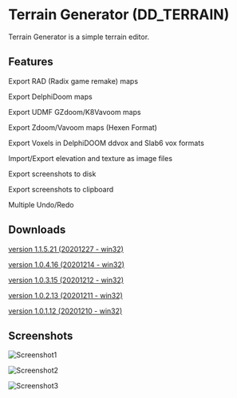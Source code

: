 # Terrain Generator (DD_TERRAIN)
Terrain Generator is a simple terrain editor.

## Features
Export RAD (Radix game remake) maps 

Export DelphiDoom maps 

Export UDMF GZdoom/K8Vavoom maps

Export Zdoom/Vavoom maps (Hexen Format)

Export Voxels in DelphiDOOM ddvox and Slab6 vox formats

Import/Export elevation and texture as image files

Export screenshots to disk

Export screenshots to clipboard

Multiple Undo/Redo

## Downloads
[version 1.1.5.21 (20201227 - win32)](https://sourceforge.net/projects/dd-terrain/files/DD_Terrain_1.1.5.21/DD_Terrain_1.1.5.21_win32.zip/download)

[version 1.0.4.16 (20201214 - win32)](https://sourceforge.net/projects/dd-terrain/files/DD_Terrain_1.0.4.16/DD_Terrain_1.0.4.16_win32.zip/download)

[version 1.0.3.15 (20201212 - win32)](https://sourceforge.net/projects/dd-terrain/files/DD_Terrain_1.0.3.15/DD_Terrain_1.0.3.15_win32.zip/download)

[version 1.0.2.13 (20201211 - win32)](https://sourceforge.net/projects/dd-terrain/files/DD_Terrain_1.0.1.12/DD_Terrain_1.0.2.13_win32.zip/download)

[version 1.0.1.12 (20201210 - win32)](https://sourceforge.net/projects/dd-terrain/files/DD_Terrain_1.0.1.12/DD_Terrain_1.0.1.12_win32.zip/download)

## Screenshots

![Screenshot1](https://i.postimg.cc/63NV0SkH/screenshot4.png "Screenshot1")

![Screenshot2](https://i.postimg.cc/BnXCQ25C/screenshot2.png "Screenshot2")

![Screenshot3](https://i.postimg.cc/NjSkyLpv/screenshot3.png "Screenshot3")
